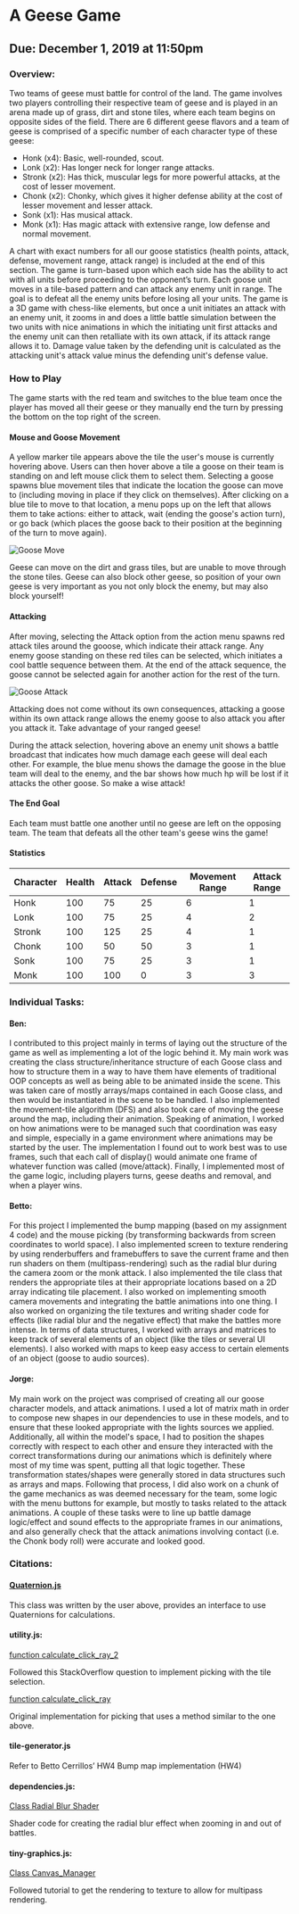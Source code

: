 # A Geese Game

## Due: December 1, 2019 at 11:50pm

### Overview:
Two teams of geese must battle for control of the land. The game involves two players controlling their respective team of geese and is played in an arena made up of grass, dirt and stone tiles, where each team begins on opposite sides of the field. There are 6 different geese flavors and a team of geese is comprised of a specific number of each character type of these geese:
- Honk (x4): Basic, well-rounded, scout.
- Lonk (x2): Has longer neck for longer range attacks.
- Stronk (x2): Has thick, muscular legs for more powerful attacks, at the cost of lesser movement.
- Chonk (x2): Chonky, which gives it higher defense ability at the cost of lesser movement and lesser attack.
- Sonk (x1): Has musical attack.
- Monk (x1): Has magic attack with extensive range, low defense and normal movement.

A chart with exact numbers for all our goose statistics (health points, attack, defense, movement range, attack range) is included at the end of this section.
The game is turn-based upon which each side has the ability to act with all units before proceeding to the opponent’s turn. Each goose unit moves in a tile-based pattern and can attack any enemy unit in range. The goal is to defeat all the enemy units before losing all your units.
The game is a 3D game with chess-like elements, but once a unit initiates an attack with an enemy unit, it zooms in and does a little battle simulation between the two units with nice animations in which the initiating unit first attacks and the enemy unit can then retalliate with its own attack, if its attack range allows it to. Damage value taken by the defending unit is calculated as the attacking unit's attack value minus the defending unit's defense value.

### How to Play
The game starts with the red team and switches to the blue team once the player has moved all their geese or they manually end the turn by pressing the bottom on the top right of the screen. 

#### Mouse and Goose Movement
A yellow marker tile appears above the tile the user's mouse is currently hovering above. Users can then hover above a tile a goose on their team is standing on and left mouse click them to select them. Selecting a goose spawns blue movement tiles that indicate the location the goose can move to (including moving in place if they click on themselves). After clicking on a blue tile to move to that location, a menu pops up on the left that allows them to take actions: either to attack, wait (ending the goose's action turn), or go back (which places the goose back to their position at the beginning of the turn to move again).

![Goose Move](https://media.giphy.com/media/cgfGtIi1jrmKpUblJn/giphy.gif)

Geese can move on the dirt and grass tiles, but are unable to move through the stone tiles. Geese can also block other geese, so position of your own geese is very important as you not only block the enemy, but may also block yourself!

#### Attacking
After moving, selecting the Attack option from the action menu spawns red attack tiles around the gooose, which indicate their attack range. Any enemy goose standing on these red tiles can be selected, which initiates a cool battle sequence between them. At the end of the attack sequence, the goose cannot be selected again for another action for the rest of the turn.

![Goose Attack](https://media.giphy.com/media/QyhRS4svqSXXAlfbeT/giphy.gif)

Attacking does not come without its own consequences, attacking a goose within its own attack range allows the enemy goose to also attack you after you attack it. Take advantage of your ranged geese!

During the attack selection, hovering above an enemy unit shows a battle broadcast that indicates how much damage each geese will deal each other. For example, the blue menu shows the damage the goose in the blue team will deal to the enemy, and the bar shows how much hp will be lost if it attacks the other goose. So make a wise attack!

#### The End Goal
Each team must battle one another until no geese are left on the opposing team. The team that defeats all the other team's geese wins the game!

#### Statistics
| Character | Health | Attack | Defense | Movement Range | Attack Range |
| ------- | ----- | ------ | ------- | ------- | ------- |
| Honk | 100 | 75 | 25 | 6 | 1 |
| Lonk | 100 | 75 | 25 | 4 | 2 |
| Stronk | 100 | 125 | 25 | 4 | 1 |
| Chonk | 100 | 50 | 50 | 3 | 1 |
| Sonk | 100 | 75 | 25 | 3 | 1 |
| Monk | 100 | 100 | 0 | 3 | 3 |


### Individual Tasks:
#### Ben:
I contributed to this project mainly in terms of laying out the structure of the game as well as implementing a lot of the logic behind it. My main work was creating the class structure/inheritance structure of each Goose class and how to structure them in a way to have them have elements of traditional OOP concepts as well as being able to be animated inside the scene. This was taken care of mostly arrays/maps contained in each Goose class, and then would be instantiated in the scene to be handled. I also implemented the movement-tile algorithm (DFS) and also took care of moving the geese around the map, including their animation. 
Speaking of animation, I worked on how animations were to be managed such that coordination was easy and simple, especially in a game environment where animations may be started by the user. The implementation I found out to work best was to use frames, such that each call of display() would animate one frame of whatever function was called (move/attack).
Finally, I implemented most of the game logic, including players turns, geese deaths and removal, and when a player wins.

#### Betto:
For this project I implemented the bump mapping (based on my assignment 4 code) and the mouse picking (by transforming backwards from screen coordinates
to world space). I also implemented screen to texture rendering by using renderbuffers and framebuffers to save the current frame and then run shaders on
them (multipass-rendering) such as the radial blur during the camera zoom or the monk attack. I also implemented the tile class that renders the appropriate
tiles at their appropriate locations based on a 2D array indicating tile placement. I also worked on implementing smooth camera movements and integrating
the battle animations into one thing.
I also worked on organizing the tile textures and writing shader code for effects (like radial blur and the negative effect) that make the battles more
intense. In terms of data structures, I worked with arrays and matrices to keep track of several elements of an object (like the tiles or several UI elements). I also worked with maps to keep easy access to certain elements of an object (goose to audio sources).

#### Jorge:
My main work on the project was comprised of creating all our goose character models, and attack animations. I used a lot of matrix math in order to compose new shapes in our dependencies to use in these models, and to ensure that these looked appropriate with the lights sources we applied. Additionally, all within the model's space, I had to position the shapes correctly with respect to each other and ensure they interacted with the correct transformations during our animations which is definitely where most of my time was spent, putting all that logic together. These transformation states/shapes were generally stored in data structures such as arrays and maps.
Following that process, I did also work on a chunk of the game mechanics as was deemed necessary for the team, some logic with the menu buttons for example, but mostly to tasks related to the attack animations. A couple of these tasks were to line up battle damage logic/effect and sound effects to the appropriate frames in our animations, and also generally check that the attack animations involving contact (i.e. the Chonk body roll) were accurate and looked good.



### Citations:

#### [Quaternion.js](https://github.com/infusion/Quaternion.js)
This class was written by the user above, provides an interface to use Quaternions for calculations.

#### utility.js:
[function calculate_click_ray_2](https://stackoverflow.com/questions/20140711/picking-in-3d-with-ray-tracing-using-ninevehgl-or-opengl-i-phone/20143963#20143963)

Followed this StackOverflow question to implement picking with the tile selection.

[function calculate_click_ray](http://antongerdelan.net/opengl/raycasting.html)

Original implementation  for picking that uses a method similar to the one above.

#### tile-generator.js
Refer to Betto Cerrillos’ HW4 Bump map implementation (HW4)

#### dependencies.js: 
[Class Radial Blur Shader](https://stackoverflow.com/questions/4579020/how-do-i-use-a-glsl-shader-to-apply-a-radial-blur-to-an-entire-scene)

Shader code for creating the radial blur effect when zooming in and out of battles.

#### tiny-graphics.js:

[Class Canvas_Manager](https://webglfundamentals.org/webgl/lessons/webgl-render-to-texture.html)

Followed tutorial to get the rendering to texture to allow for multipass rendering.
